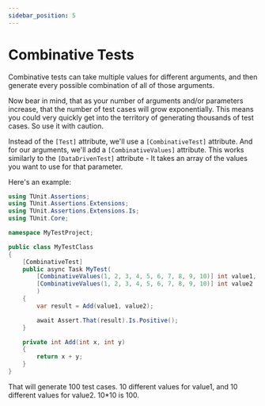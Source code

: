 ```yaml
---
sidebar_position: 5
---
```


# Combinative Tests

Combinative tests can take multiple values for different arguments, and then generate every possible combination of all of those arguments.

Now bear in mind, that as your number of arguments and/or parameters increase, that the number of test cases will grow exponentially. This means you could very quickly get into the territory of generating thousands of test cases. So use it with caution.

Instead of the `[Test]` attribute, we'll use a `[CombinativeTest]` attribute.
And for our arguments, we'll add a `[CombinativeValues]` attribute. This works similarly to the `[DataDrivenTest]` attribute - It takes an array of the values you want to use for that parameter.

Here's an example:

```csharp
using TUnit.Assertions;
using TUnit.Assertions.Extensions;
using TUnit.Assertions.Extensions.Is;
using TUnit.Core;

namespace MyTestProject;

public class MyTestClass
{
    [CombinativeTest]
    public async Task MyTest(
        [CombinativeValues(1, 2, 3, 4, 5, 6, 7, 8, 9, 10)] int value1,
        [CombinativeValues(1, 2, 3, 4, 5, 6, 7, 8, 9, 10)] int value2
        )
    {
        var result = Add(value1, value2);

        await Assert.That(result).Is.Positive();
    }

    private int Add(int x, int y)
    {
        return x + y;
    }
}
```

That will generate 100 test cases. 10 different values for value1, and 10 different values for value2. 10*10 is 100.